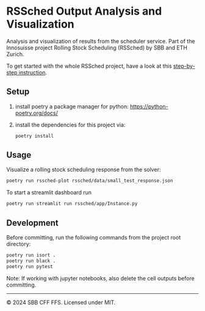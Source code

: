 # RSSched Output Analysis and Visualization

Analysis and visualization of results from the scheduler service. Part of the Innosuisse project
Rolling Stock Scheduling (RSSched) by SBB and ETH Zurich.

To get started with the whole RSSched project, have a look at this [step-by-step instruction](https://github.com/rolling-stock-scheduling/.github/blob/main/getting_started.md).

## Setup

1. install poetry a package manager for python: https://python-poetry.org/docs/

2. install the dependencies for this project via:

   ```sh
   poetry install
   ```

## Usage

Visualize a rolling stock scheduling response from the solver:

```sh
poetry run rssched-plot rssched/data/small_test_response.json
```

To start a streamlit dashboard run
```sh
poetry run streamlit run rssched/app/Instance.py
```

## Development

Before committing, run the following commands from the project root directory:

```sh
poetry run isort .
poetry run black .
poetry run pytest
```

Note: If working with jupyter notebooks, also delete the cell outputs before committing.

---

© 2024 SBB CFF FFS. Licensed under MIT.
